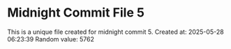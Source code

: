# Midnight Commit File 5

This is a unique file created for midnight commit 5.
Created at: 2025-05-28 06:23:39
Random value: 5762
